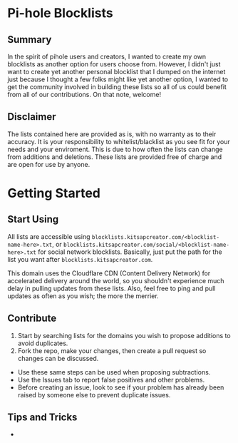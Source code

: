 # Pi-hole Blocklists
## Summary
In the spirit of pihole users and creators, I wanted to create my own blocklists as another option for users choose from. However, I didn't just want to create yet another personal blocklist that I dumped on the internet just because I thought a few folks might like yet another option, I wanted to get the community involved in building these lists so all of us could benefit from all of our contributions. On that note, welcome!
## Disclaimer
The lists contained here are provided as is, with no warranty as to their accuracy. It is your responsibility to whitelist/blacklist as you see fit for your needs and your enviroment. This is due to how often the lists can change from additions and deletions. These lists are provided free of charge and are open for use by anyone.
# Getting Started
## Start Using
All lists are accessible using `blocklists.kitsapcreator.com/<blocklist-name-here>.txt`, or `blocklists.kitsapcreator.com/social/<blocklist-name-here>.txt` for social network blocklists. Basically, just put the path for the list you want after `blocklists.kitsapcreator.com`.

This domain uses the Cloudflare CDN (Content Delivery Network) for accelerated delivery around the world, so you shouldn't experience much delay in pulling updates from these lists. Also, feel free to ping and pull updates as often as you wish; the more the merrier.
## Contribute
1. Start by searching lists for the domains you wish to propose additions to avoid duplicates.
2.  Fork the repo, make your changes, then create a pull request so changes can be discussed.
* Use these same steps can be used when proposing subtractions.
* Use the Issues tab to report false positives and other problems.
* Before creating an issue, look to see if your problem has already been raised by someone else to prevent duplicate issues.
## Tips and Tricks
* 